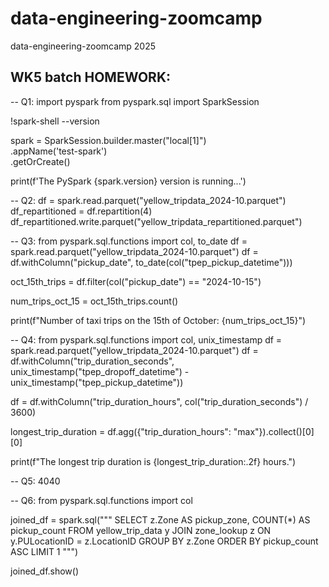 # data-engineering-zoomcamp
data-engineering-zoomcamp 2025
## WK5 batch HOMEWORK:
-- Q1:
import pyspark
from pyspark.sql import SparkSession

!spark-shell --version

spark = SparkSession.builder.master("local[1]") \
                    .appName('test-spark') \
                    .getOrCreate()

print(f'The PySpark {spark.version} version is running...')

-- Q2:
df = spark.read.parquet("yellow_tripdata_2024-10.parquet")
df_repartitioned = df.repartition(4)
df_repartitioned.write.parquet("yellow_tripdata_repartitioned.parquet")


-- Q3:
from pyspark.sql.functions import col, to_date
df = spark.read.parquet("yellow_tripdata_2024-10.parquet")
df = df.withColumn("pickup_date", to_date(col("tpep_pickup_datetime")))

oct_15th_trips = df.filter(col("pickup_date") == "2024-10-15")

num_trips_oct_15 = oct_15th_trips.count()

print(f"Number of taxi trips on the 15th of October: {num_trips_oct_15}")

-- Q4:
from pyspark.sql.functions import col, unix_timestamp
df = spark.read.parquet("yellow_tripdata_2024-10.parquet")
df = df.withColumn("trip_duration_seconds", 
                  unix_timestamp("tpep_dropoff_datetime") - unix_timestamp("tpep_pickup_datetime"))

df = df.withColumn("trip_duration_hours", col("trip_duration_seconds") / 3600)

longest_trip_duration = df.agg({"trip_duration_hours": "max"}).collect()[0][0]

print(f"The longest trip duration is {longest_trip_duration:.2f} hours.")

-- Q5:
4040

-- Q6:
from pyspark.sql.functions import col

joined_df = spark.sql("""
    SELECT 
        z.Zone AS pickup_zone, 
        COUNT(*) AS pickup_count
    FROM 
        yellow_trip_data y
    JOIN 
        zone_lookup z
    ON 
        y.PULocationID = z.LocationID
    GROUP BY 
        z.Zone
    ORDER BY 
        pickup_count ASC
    LIMIT 1
""")

joined_df.show()
